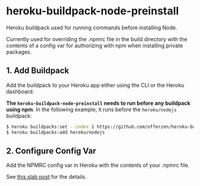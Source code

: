 # heroku-buildpack-node-preinstall
Heroku buildpack used for running commands before installing Node. 

Currently used for overriding the .npmrc file in the build directory with the contents of a config var for authorizing with npm when installing private packages.

## 1. Add Buildpack
Add the buildpack to your Heroku app either using the CLI or the Heroku dashboard. 

**The `heroku-buildpack-node-preinstall` needs to run before any buildpack using npm**. In the following example, it runs before the `heroku/nodejs` buildpack:
```bash
$ heroku buildpacks:set --index 1 https://github.com/offerzen/heroku-buildpack-node-preinstall.git
$ heroku buildpacks:add heroku/nodejs
```

## 2. Configure Config Var
Add the NPMRC config var in Heroku with the contents of your .npmrc file.

See [this slab post](https://offerzen.slab.com/posts/using-offer-zen-packages-dj3z0hkh#hdp3t-heroku) for the details.
